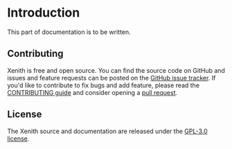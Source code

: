 # Introduction

This part of documentation is to be written.

## Contributing

Xenith is free and open source. You can find the source code on GitHub and issues and feature requests can be posted on the [GitHub issue tracker](https://github.com/standard3/xenith/issues).
If you'd like to contribute to fix bugs and add feature, please read the [CONTRIBUTING guide](https://github.com/standard3/xenith/blob/main/CONTRIBUTING.md) and consider opening a [pull request](https://github.com/standard3/xenith/pulls).

## License

The Xenith source and documentation are released under the [GPL-3.0 license](https://www.gnu.org/licenses/gpl-3.0.en.html).
